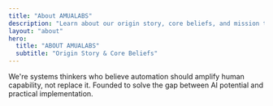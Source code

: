 ```yaml
---
title: "About AMUALABS"
description: "Learn about our origin story, core beliefs, and mission to build intelligent automation systems that scale with your business."
layout: "about"
hero:
  title: "ABOUT AMUALABS"
  subtitle: "Origin Story & Core Beliefs"
---
```


We're systems thinkers who believe automation should amplify human capability, not replace it. Founded to solve the gap between AI potential and practical implementation.
